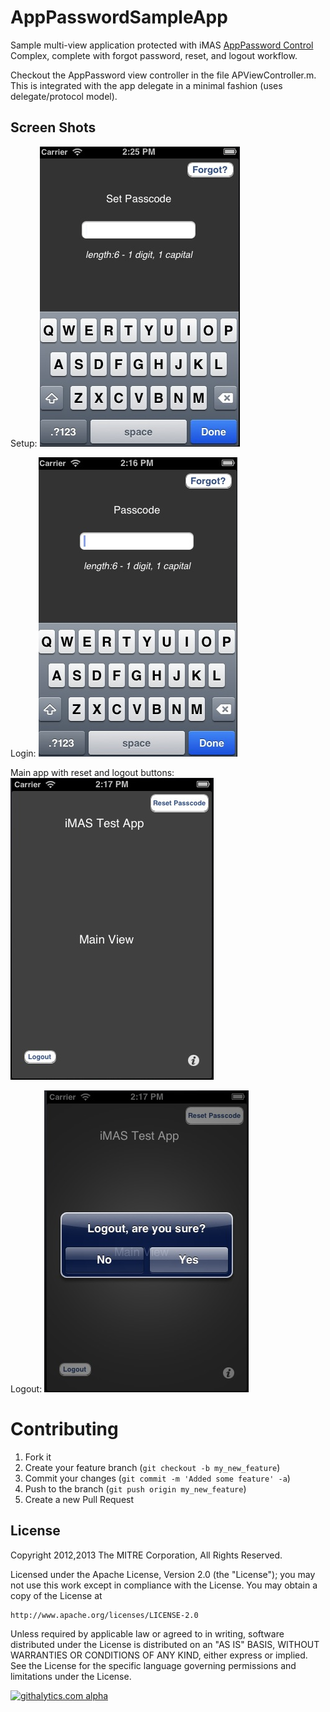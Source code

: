 AppPasswordSampleApp
====================

Sample multi-view application protected with iMAS [AppPassword Control](https://github.com/project-imas/app-password) Complex, 
complete with forgot password, reset, and logout workflow.

Checkout the AppPassword view controller in the file APViewController.m.  This is integrated with the app delegate in a minimal
fashion (uses delegate/protocol model).  

## Screen Shots

Setup:
![Setup example](readme_images/setup_screen.jpg)

Login:
![Login example](readme_images/login_screen.jpg)

Main app with reset and logout buttons:
![Main app with reset and logout buttons](readme_images/main_screen.jpg)

Logout:
![Logout example](readme_images/logout_screen.jpg)

Contributing
============

1. Fork it
2. Create your feature branch (`git checkout -b my_new_feature`)
3. Commit your changes (`git commit -m 'Added some feature' -a`)
4. Push to the branch (`git push origin my_new_feature`)
5. Create a new Pull Request


License
-------

Copyright 2012,2013 The MITRE Corporation, All Rights Reserved.

Licensed under the Apache License, Version 2.0 (the "License");
you may not use this work except in compliance with the License.
You may obtain a copy of the License at

    http://www.apache.org/licenses/LICENSE-2.0

Unless required by applicable law or agreed to in writing, software
distributed under the License is distributed on an "AS IS" BASIS,
WITHOUT WARRANTIES OR CONDITIONS OF ANY KIND, either express or implied.
See the License for the specific language governing permissions and
limitations under the License.

[![githalytics.com alpha](https://cruel-carlota.pagodabox.com/a968548eaa438ea58b21ea3ecd3262b8 "githalytics.com")](http://githalytics.com/project-imas/AppPasswordSampleApp)

